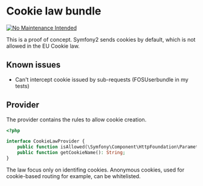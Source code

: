 # Cookie law bundle

[![No Maintenance Intended](http://unmaintained.tech/badge.svg)](http://unmaintained.tech/)

This is a proof of concept. Symfony2 sends cookies by default, which is not allowed in the EU Cookie law.

## Known issues

* Can't intercept cookie issued by sub-requests (FOSUserbundle in my tests)

## Provider

The provider contains the rules to allow cookie creation.

```php
<?php

interface CookieLawProvider {
    public function isAllowed(\Symfony\Component\HttpFoundation\ParameterBag $cookies): Boolean;
    public function getCookieName(): String;
}
```

The law focus only on identifing cookies. Anonymous cookies, used for cookie-based routing for example, can be whitelisted.
